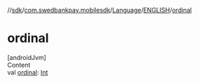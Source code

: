 //[sdk](../../../../index.md)/[com.swedbankpay.mobilesdk](../../index.md)/[Language](../index.md)/[ENGLISH](index.md)/[ordinal](ordinal.md)



# ordinal  
[androidJvm]  
Content  
val [ordinal](ordinal.md): [Int](https://kotlinlang.org/api/latest/jvm/stdlib/kotlin/-int/index.html)  



